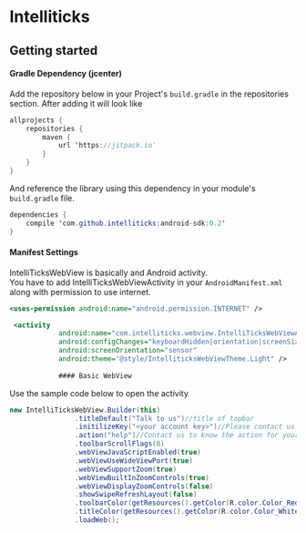 # Intelliticks

## Getting started

#### Gradle Dependency (jcenter)

Add the repository below in your Project's `build.gradle` in the repositories section. After adding it will look like
```java
allprojects {
    repositories {
        maven {
            url 'https://jitpack.io'
        }
    }
}
```
And reference the library using this dependency in your module's `build.gradle` file.

```java
dependencies {
    compile 'com.github.intelliticks:android-sdk:0.2'
}
```

#### Manifest Settings

IntelliTicksWebView is basically and Android activity.  
You have to add IntelliTicksWebViewActivity in your `AndroidManifest.xml` along with permission to use internet.

```xml
<uses-permission android:name="android.permission.INTERNET" />

 <activity
            android:name="com.intelliticks.webview.IntelliTicksWebViewActivity"
            android:configChanges="keyboardHidden|orientation|screenSize"
            android:screenOrientation="sensor"
            android:theme="@style/IntelliticksWebViewTheme.Light" />
            
            #### Basic WebView
```

Use the sample code below to open the activity

```java
new IntelliTicksWebView.Builder(this)
                .titleDefault("Talk to us")//title of topbar
                .initilizeKey("<your account key>")//Please contact us for account key
                .action("help")//Contact us to know the action for your app.
                .toolbarScrollFlags(0)
                .webViewJavaScriptEnabled(true)
                .webViewUseWideViewPort(true)
                .webViewSupportZoom(true)
                .webViewBuiltInZoomControls(true)
                .webViewDisplayZoomControls(false)
                .showSwipeRefreshLayout(false)
                .toolbarColor(getResources().getColor(R.color.Color_Red))//color of topbar
                .titleColor(getResources().getColor(R.color.Color_White))//color of title
                .loadWeb();
